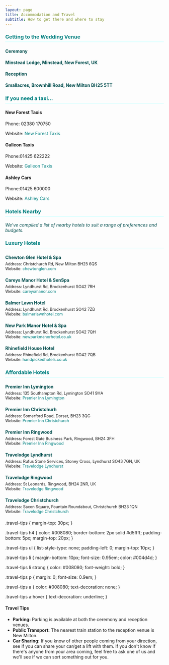 ```yaml
---
layout: page
title: Accommodation and Travel
subtitle: How to get there and where to stay
---
```


<style>
  h3 {
    color: #008080;
    border-bottom: 2px solid #d5ffff;
    padding-bottom: 5px;
  }
  .hotel-list {
    margin-bottom: 20px;
  }
  .hotel-list h4 {
    color: #004d4d;
    margin-bottom: 5px;
  }
  .hotel-list p {
    margin: 0;
    font-size: 0.9em;
  }
  .contact-info {
    font-weight: bold;
    color: #004d4d;
  }
  .subtitle {
    color: #004d4d;
    font-style: italic;
    margin-bottom: 20px;
  }
  a {
    color: #008080;
    text-decoration: none;
  }
  a:hover {
    text-decoration: underline;
  }
</style>

### Getting to the Wedding Venue

<div class="contact-info">
  <h4>Ceremony</h4> <p>Minstead Lodge, Minstead, New Forest, UK</p>
  <h4>Reception</h4> <p>Smallacres, Brownhill Road, New Milton BH25 5TT</p>
</div>

### If you need a taxi...
  
  <div class="contact-infot">
  <h4>New Forest Taxis</h4>
  <p>Phone: 02380 170750 </p>
  <p>Website: <a href="http://www.newforest-taxis.co.uk/" target="_blank">New Forest Taxis</a></p>
</div>

  <div class="contact-infot">
  <h4>Galleon Taxis</h4>
  <p>Phone:01425 622222 </p>
  <p>Website: <a href="https://www.galleontaxis.co.uk/" target="_blank">Galleon Taxis</a></p>
</div>
  
  <div class="contact-infot">
  <h4>Ashley Cars</h4>
  <p>Phone:01425 600000 </p>
  <p>Website: <a href="http://www.goashleycars.co.uk/" target="_blank">Ashley Cars</a></p>
</div>

### Hotels Nearby

<div class="subtitle">We’ve compiled a list of nearby hotels to suit a range of preferences and budgets.</div>

### Luxury Hotels

<div class="hotel-list">
  <h4>Chewton Glen Hotel & Spa</h4>
  <p>Address: Christchurch Rd, New Milton BH25 6QS</p>
  <p>Website: <a href="https://www.chewtonglen.com" target="_blank">chewtonglen.com</a></p>
</div>

<div class="hotel-list">
  <h4>Careys Manor Hotel & SenSpa</h4>
  <p>Address: Lyndhurst Rd, Brockenhurst SO42 7RH</p>
  <p>Website: <a href="https://www.careysmanor.com" target="_blank">careysmanor.com</a></p>
</div>

<div class="hotel-list">
  <h4>Balmer Lawn Hotel</h4>
  <p>Address: Lyndhurst Rd, Brockenhurst SO42 7ZB</p>
  <p>Website: <a href="https://www.balmerlawnhotel.com" target="_blank">balmerlawnhotel.com</a></p>
</div>

<div class="hotel-list">
  <h4>New Park Manor Hotel & Spa</h4>
  <p>Address: Lyndhurst Rd, Brockenhurst SO42 7QH</p>
  <p>Website: <a href="https://www.newparkmanorhotel.co.uk" target="_blank">newparkmanorhotel.co.uk</a></p>
</div>

<div class="hotel-list">
  <h4>Rhinefield House Hotel</h4>
  <p>Address: Rhinefield Rd, Brockenhurst SO42 7QB</p>
  <p>Website: <a href="https://www.handpickedhotels.co.uk/rhinefieldhouse" target="_blank">handpickedhotels.co.uk</a></p>
</div>

### Affordable Hotels

<div class="hotel-list">
  <h4>Premier Inn Lymington</h4>
  <p>Address: 135 Southampton Rd, Lymington SO41 9HA</p>
  <p>Website: <a href="https://www.premierinn.com/gb/en/hotels/england/hampshire/lymington/lymington-new-forest-hordle.html" target="_blank">Premier Inn Lymington</a></p>
</div>

<div class="hotel-list">
  <h4>Premier Inn Christchurh</h4>
  <p>Address: Somerford Road, Dorset, BH23 3QG</p>
  <p>Website: <a href="https://www.premierinn.com/gb/en/hotels/england/dorset/christchurch/christchurch-east.html?cid=GLBC_CHRSOM" target="_blank">Premier Inn Christchurch</a></p>
</div>

<div class="hotel-list">
  <h4>Premier Inn Ringwood</h4>
  <p>Address: Forest Gate Business Park, Ringwood, BH24 3FH</p>
  <p>Website: <a href="https://www.premierinn.com/gb/en/hotels/england/hampshire/ringwood/ringwood.html?cid=GLBC_RINFOR" target="_blank">Premier Inn Ringwood</a></p>
</div>

<div class="hotel-list">
  <h4>Travelodge Lyndhurst</h4>
  <p>Address: Rufus Stone Services, Stoney Cross, Lyndhurst SO43 7GN, UK</p>
  <p>Website: <a href="https://www.travelodge.co.uk/hotels/55/Stoney-Cross-Lyndhurst-hotel?WT_tsrc=GHA_Organic" target="_blank">Travelodge Lyndhurst</a></p>
</div>

<div class="hotel-list">
  <h4>Travelodge Ringwood</h4>
  <p>Address: St Leonards, Ringwood, BH24 2NR, UK</p>
  <p>Website: <a href="https://www.travelodge.co.uk/hotels/95/Ringwood-hotel?WT_tsrc=GHA_Organic" target="_blank">Travelodge Ringwood</a></p>
</div>

<div class="hotel-list">
  <h4>Travelodge Christchurch</h4>
  <p>Address: Saxon Square, Fountain Roundabout, Christchurch BH23 1QN</p>
  <p>Website: <a href="https://www.travelodge.co.uk/hotels/586/Christchurch-hotel?WT.tsrc=GHA_Organic" target="_blank">Travelodge Christchurch</a></p>
</div>

.travel-tips {
  margin-top: 30px;
}

.travel-tips h4 {
  color: #008080;
  border-bottom: 2px solid #d5ffff;
  padding-bottom: 5px;
  margin-top: 20px;
}

.travel-tips ul {
  list-style-type: none;
  padding-left: 0;
  margin-top: 10px;
}

.travel-tips li {
  margin-bottom: 10px;
  font-size: 0.95em;
  color: #004d4d;
}

.travel-tips li strong {
  color: #008080;
  font-weight: bold;
}

.travel-tips p {
  margin: 0;
  font-size: 0.9em;
}

.travel-tips a {
  color: #008080;
  text-decoration: none;
}

.travel-tips a:hover {
  text-decoration: underline;
}

<div class="travel-tips">
  <h4>Travel Tips</h4>
  <ul>
    <li><strong>Parking:</strong> Parking is available at both the ceremony and reception venues.</li>
    <li><strong>Public Transport:</strong> The nearest train station to the reception venue is New Milton.</li>
    <li><strong>Car Sharing:</strong> If you know of other people coming from your direction, see if you can share your car/get a lift with them. If you don't know if there's anyone from your area coming, feel free to ask one of us and we'll see if we can sort something out for you.</li>
  </ul>
</div>


